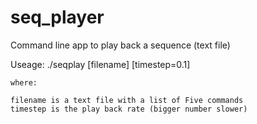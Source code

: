 # seq_player
Command line app to play back a sequence (text file)


Useage:
	./seqplay [filename] [timestep=0.1]
	
	where:
	
	filename is a text file with a list of Five commands
	timestep is the play back rate (bigger number slower)
	
	
